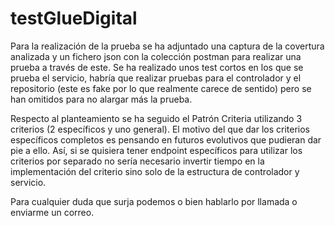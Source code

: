 # testGlueDigital

Para la realización de la prueba se ha adjuntado una captura de la covertura analizada y un fichero json con la colección postman para realizar una prueba a través de este. Se ha realizado unos test cortos en los que se prueba el servicio, habría que realizar pruebas para el controlador y el repositorio (este es fake por lo que realmente carece de sentido) pero se han omitidos para no alargar más la prueba.

Respecto al planteamiento se ha seguido el Patrón Criteria utilizando 3 criterios (2 específicos y uno general). El motivo del que dar los criterios específicos completos es pensando en futuros evolutivos que pudieran dar pie a ello. Así, si se quisiera tener endpoint específicos para utilizar los criterios por separado no sería necesario invertir tiempo en la implementación del criterio sino solo de la estructura de controlador y servicio. 

Para cualquier duda que surja podemos o bien hablarlo por llamada o enviarme un correo.
